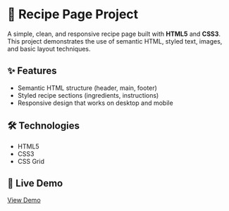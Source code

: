 # 🍲 Recipe Page Project

A simple, clean, and responsive recipe page built with **HTML5** and **CSS3**.  
This project demonstrates the use of semantic HTML, styled text, images, and basic layout techniques.

## ✨ Features
- Semantic HTML structure (header, main, footer)  
- Styled recipe sections (ingredients, instructions)  
- Responsive design that works on desktop and mobile  

## 🛠️ Technologies
- HTML5  
- CSS3
- CSS Grid  

## 🔗 Live Demo
[View Demo](https://kalinoosi681-droid.github.io/Recipe-Page-Project/)
